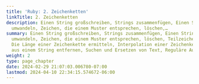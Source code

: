 ```yaml
---
title: 'Ruby: 2. Zeichenketten'
linkTitle: 2. Zeichenketten
description: Einen String großschreiben, Strings zusammenfügen, Einen String in Kleinbuchstaben
  umwandeln, Zeichen, die einem Muster entsprechen, löschen,…
summary: Einen String großschreiben, Strings zusammenfügen, Einen String in Kleinbuchstaben
  umwandeln, Zeichen, die einem Muster entsprechen, löschen, Teilzeichenketten extrahieren,
  Die Länge einer Zeichenkette ermitteln, Interpolation einer Zeichenkette, Anführungszeichen
  aus einem String entfernen, Suchen und Ersetzen von Text, Reguläre Ausdrücke verwenden
weight: 2
type: page_chapter
date: 2024-02-29 21:07:03.006780-07:00
lastmod: 2024-04-10 22:34:15.574672-06:00
---
```

